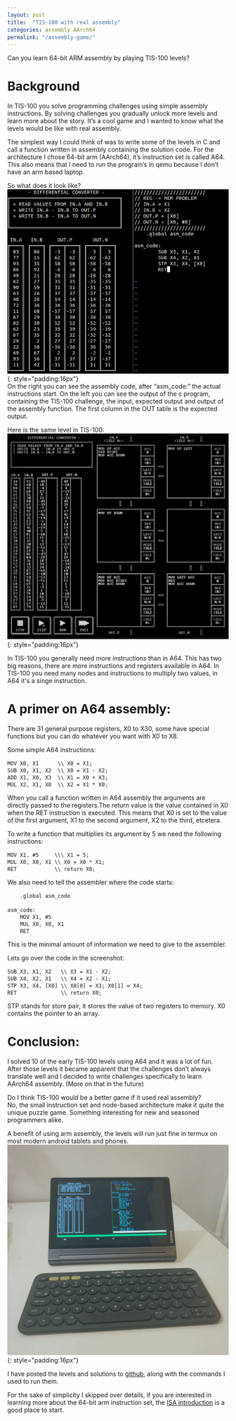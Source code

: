 ```yaml
---
layout: post
title:  "TIS-100 with real assembly"
categories: assembly AArch64
permalink: "/assembly-game/"
---
```

Can you learn 64-bit ARM assembly by playing TIS-100 levels?

# Background
In TIS-100 you solve programming challenges using simple assembly instructions. By solving challenges you gradually unlock more levels and learn more about the story.
It’s a cool game and I wanted to know what the levels would be like with real assembly.

The simplest way I could think of was to write some of the levels in C and call a function written in assembly containing the solution code.
For the architecture I chose 64-bit arm (AArch64), it’s instruction set is called A64. This also means that I need to run the program’s in qemu because I don’t have an arm based laptop.

So what does it look like?  
![image could not be loaded](/assets/arm-064.webp){: style="padding:16px"}    
On the right you can see the assembly code, after “asm_code:” the actual instructions start. On the left you can see the output of the c program, containing the TIS-100 challenge, the input, expected output and output of the assembly function. The first column in the OUT table is the expected output.


Here is the same level in TIS-100:
![image could not be loaded](/assets/tis-100.webp){: style="padding:16px"}   

In TIS-100 you generally need more instructions than in A64. This has two big reasons, there are more instructions and registers available in A64. In TIS-100 you need many nodes and instructions to multiply two values, in A64 it's a singe instruction.

# A primer on A64 assembly:

There are 31 general purpose registers, X0 to X30, some have special functions but you can do whatever you want with X0 to X8.

Some simple A64 instructions:

```
MOV X0, X1      \\ X0 = X1;  
SUB X0, X1, X2  \\ X0 = X1 - X2;  
ADD X1, X0, X3  \\ X1 = X0 + X3;  
MUL X2, X1, X0  \\ X2 = X1 * X0;  
```


When you call a function written in A64 assembly the arguments are directly passed to the registers.The return value is the value contained in X0 when the RET instruction is executed.
This means that X0 is set to the value of the first argument, X1 to the second argument, X2 to the third, etcetera.

To write a function that multiplies its argument by 5 we need the following instructions:

```
MOV X1, #5     \\\ X1 = 5;  
MUL X0, X0, X1 \\ X0 = X0 * X1;  
RET            \\ return X0;  
```

We also need to tell the assembler where the code starts:

```
    .global asm_code

asm_code:  
    MOV X1, #5  
    MUL X0, X0, X1  
    RET  
```

This is the minimal amount of information we need to give to the assembler.

Lets go over the code in the screenshot:  
```
SUB X3, X1, X2   \\ X3 = X1 - X2;  
SUB X4, X2, X1   \\ X4 = X2 - X1;  
STP X3, X4, [X0] \\ X0[0] = X3; X0[1] = X4;  
RET              \\ return X0;  
```

STP stands for store pair, it stores the value of two registers to memory. X0 contains the pointer to an array.

# Conclusion:

I solved 10 of the early TIS-100 levels using A64 and it was a lot of fun. After those levels it became apparent that the challenges don’t always translate well and I decided to write challenges specifically to learn AArch64 assembly. (More on that in the future)

Do I think TIS-100 would be a better game if it used real assembly?  
No, the small instruction set and node-based architecture make it quite the unique puzzle game. Something interesting for new and seasoned programmers alike.

A benefit of using arm assembly, the levels will run just fine in termux on most modern android tablets and phones.  
![image could not be loaded](/assets/arm-064-tab.webp){: style="padding:16px"}  

I have posted the levels and solutions to [github](https://github.com/sennavanhoek/ARM-064), along with the commands I used to run them.

For the sake of simplicity I skipped over details, if you are interested in learning more about the 64-bit arm instruction set, the [ISA introduction](https://developer.arm.com/architectures/learn-the-architecture/aarch64-instruction-set-architecture) is a good place to start.
